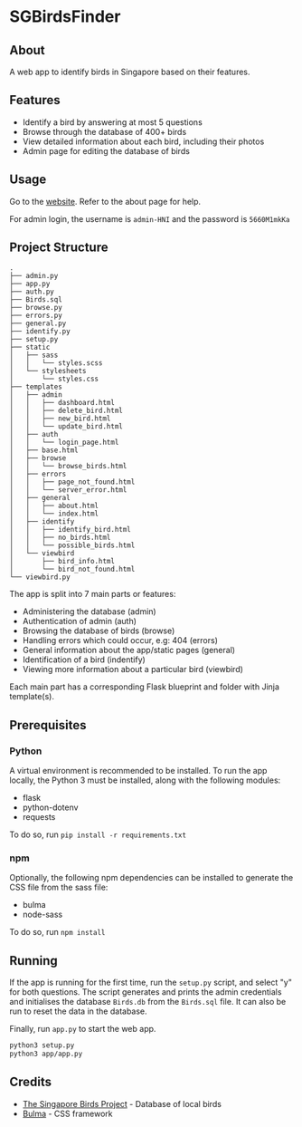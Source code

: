 # SGBirdsFinder

## About

A web app to identify birds in Singapore based on their features.

## Features

- Identify a bird by answering at most 5 questions
- Browse through the database of 400+ birds
- View detailed information about each bird, including their photos
- Admin page for editing the database of birds

## Usage

Go to the [website](https://jycx50.pythonanywhere.com). Refer to the about page for help.

For admin login, the username is `admin-HNI` and the password is `5660M1mkKa`

## Project Structure

```text
.
├── admin.py
├── app.py
├── auth.py
├── Birds.sql
├── browse.py
├── errors.py
├── general.py
├── identify.py
├── setup.py
├── static
│   ├── sass
│   │   └── styles.scss
│   └── stylesheets
│       └── styles.css
├── templates
│   ├── admin
│   │   ├── dashboard.html
│   │   ├── delete_bird.html
│   │   ├── new_bird.html
│   │   └── update_bird.html
│   ├── auth
│   │   └── login_page.html
│   ├── base.html
│   ├── browse
│   │   └── browse_birds.html
│   ├── errors
│   │   ├── page_not_found.html
│   │   └── server_error.html
│   ├── general
│   │   ├── about.html
│   │   └── index.html
│   ├── identify
│   │   ├── identify_bird.html
│   │   ├── no_birds.html
│   │   └── possible_birds.html
│   └── viewbird
│       ├── bird_info.html
│       └── bird_not_found.html
└── viewbird.py
```

The app is split into 7 main parts or features:

- Administering the database (admin)
- Authentication of admin (auth)
- Browsing the database of birds (browse)
- Handling errors which could occur, e.g: 404 (errors)
- General information about the app/static pages (general)
- Identification of a bird (indentify)
- Viewing more information about a particular bird (viewbird)

Each main part has a corresponding Flask blueprint and folder with Jinja template(s).

## Prerequisites

### Python

A virtual environment is recommended to be installed.
To run the app locally, the Python 3 must be installed, along with the following modules:

- flask
- python-dotenv
- requests

To do so, run `pip install -r requirements.txt`

### npm

Optionally, the following npm dependencies can be installed to generate the CSS file from the sass file:

- bulma
- node-sass

To do so, run `npm install`

## Running

If the app is running for the first time, run the `setup.py` script, and select "y" for both questions. The script generates and prints the admin credentials and initialises the database `Birds.db` from the `Birds.sql` file. It can also be run to reset the data in the database.

Finally, run `app.py` to start the web app.

```bash
python3 setup.py
python3 app/app.py
```

## Credits

- [The Singapore Birds Project](https://singaporebirds.com/) - Database of local birds
- [Bulma](https://bulma.io/) - CSS framework
